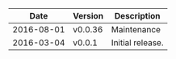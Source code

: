 | Date        | Version | Description |
| ----------- | ------- | ----------- |
| 2016-08-01  | v0.0.36 | Maintenance |
| 2016-03-04  | v0.0.1  | Initial release. |
